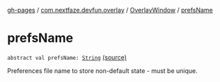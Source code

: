 [gh-pages](../../index.md) / [com.nextfaze.devfun.overlay](../index.md) / [OverlayWindow](index.md) / [prefsName](./prefs-name.md)

# prefsName

`abstract val prefsName: `[`String`](https://kotlinlang.org/api/latest/jvm/stdlib/kotlin/-string/index.html) [(source)](https://github.com/NextFaze/dev-fun/tree/master/devfun/src/main/java/com/nextfaze/devfun/overlay/OverlayWindow.kt#L69)

Preferences file name to store non-default state - must be unique.

